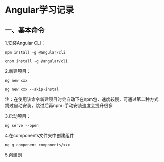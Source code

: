 # Angular学习记录

## 一、基本命令

1.安装Angular CLI：

`npm install -g @angular/cli`

`cnpm install -g @angular/cli`

2.新建项目：

`ng new xxx`

`ng new xxx --skip-instal`

注：在使用该命令新建项目时会自动下在npm包，速度较慢，可通过第二种方式跳过自动安装，跳过后再npm i手动安装速度会提升很多

3.启动项目：

`ng serve --open`

4.在components文件夹中创建组件

`ng g component components/xxx`

5.创建副